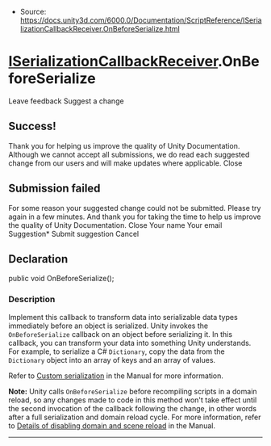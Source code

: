 * Source: https://docs.unity3d.com/6000.0/Documentation/ScriptReference/ISerializationCallbackReceiver.OnBeforeSerialize.html

#  [ISerializationCallbackReceiver](https://docs.unity3d.com/6000.0/Documentation/ScriptReference/ISerializationCallbackReceiver.html).OnBeforeSerialize
Leave feedback
Suggest a change
## Success!
Thank you for helping us improve the quality of Unity Documentation. Although we cannot accept all submissions, we do read each suggested change from our users and will make updates where applicable.
Close
## Submission failed
For some reason your suggested change could not be submitted. Please <a>try again</a> in a few minutes. And thank you for taking the time to help us improve the quality of Unity Documentation.
Close
Your name Your email Suggestion* Submit suggestion
Cancel
## Declaration
public void OnBeforeSerialize(); 
### Description
Implement this callback to transform data into serializable data types immediately before an object is serialized.
Unity invokes the `OnBeforeSerialize` callback on an object before serializing it. In this callback, you can transform your data into something Unity understands. For example, to serialize a C# `Dictionary`, copy the data from the `Dictionary` object into an array of keys and an array of values.  
  
Refer to [Custom serialization](https://docs.unity3d.com/6000.0/Documentation/Manual/script-serialization-custom-serialization.html) in the Manual for more information.  
  
**Note:** Unity calls `OnBeforeSerialize` before recompiling scripts in a domain reload, so any changes made to code in this method won't take effect until the second invocation of the callback following the change, in other words after a full serialization and domain reload cycle. For more information, refer to [Details of disabling domain and scene reload](https://docs.unity3d.com/6000.0/Documentation/Manual/configurable-enter-play-mode-details.html) in the Manual. 
* * *
